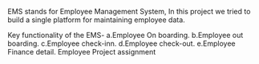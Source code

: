 EMS stands for Employee Management System, In this project we tried to build a single platform for maintaining employee data.

Key functionality of the EMS-
a.Employee On boarding.
b.Employee out boarding.
c.Employee check-inn.
d.Employee check-out.
e.Employee Finance detail.
Employee Project assignment

